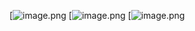 [![image.png](https://postimg.cc/JH8jH37h)
[![image.png](https://postimg.cc/Jyw3WWwJ)
[![image.png](https://postimg.cc/mcRcwZfd)
